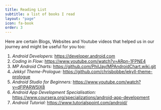 ```yaml
---
title: Reading List
subtitle: a list of books I read
layout: "page"
icon: fa-book
order: 3
---
```


Here are certain Blogs, Websites and Youtube videos that helped us in our journey and might be useful for you too:

1. *Android Developers:*  https://developer.android.com
2. *Coding in Flow:*  https://www.youtube.com/watch?v=ARpn-1FPNE4
3. *MP Android Charts:* https://github.com/PhilJay/MPAndroidChart.wiki.git
4. *Jekkyl Theme-Prologue:* https://github.com/chrisbobbe/jekyll-theme-prologue
5. *Android Studio for Beginners:* https://www.youtube.com/watch?v=dFlPARW5IX8
6. *Android App Development Specialisation:* https://www.coursera.org/specializations/android-app-development
7. *Android Tutorial:* https://www.tutorialspoint.com/android/

